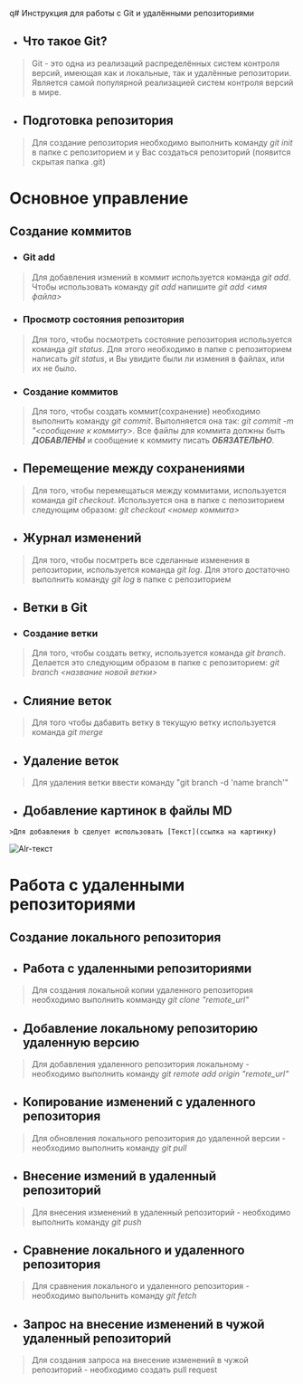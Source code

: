 q# Инструкция для работы с Git и удалёнными репозиториями

* ## Что такое Git?
> Git - это одна из реализаций распределённых систем контроля версий, имеющая как и локальные, так и удалённые репозитории. Является самой популярной реализацией систем контроля версий в мире.
* ## Подготовка репозитория
> Для создание репозитория необходимо выполнить команду *git init*  в папке с репозиторием и у Вас создаться репозиторий (появится скрытая папка .git)

# Основное управление

## Создание коммитов

* ### Git add
>Для добавления измений в коммит используется команда *git add*. Чтобы использовать команду *git add* напишите *git add <имя файла>*

* ### Просмотр состояния репозитория
>Для того, чтобы посмотреть состояние репозитория используется команда *git status*. Для этого необходимо в папке с репозиторием написать *git status*, и Вы увидите были ли измения в файлах, или их не было.

* ### Создание коммитов
>Для того, чтобы создать коммит(сохранение) необходимо выполнить команду *git commit*. Выполняется она так: *git commit -m "<сообщение к коммиту>*. Все файлы для коммита должны быть ***ДОБАВЛЕНЫ*** и сообщение к коммиту писать ***ОБЯЗАТЕЛЬНО***.

* ## Перемещение между сохранениями
>Для того, чтобы перемещаться между коммитами, используется команда *git checkout*. Используется она в папке с пепозиторием следующим образом: *git checkout <номер коммита>*

* ## Журнал изменений
>Для того, чтобы посмтреть все сделанные изменения в репозитории, используется команда *git log*. Для этого достаточно выполнить команду *git log* в папке с репозиторием

* ## Ветки в Git

* ### Создание ветки

>Для того, чтобы создать ветку, используется команда *git branch*. Делается это следующим образом в папке с репозиторием: *git branch <название новой ветки>*

* ## Слияние веток

>Для того чтобы дабавить ветку в текущую ветку используется команда *git merge <name branch>*

* ## Удаление веток
>Для удаления ветки ввести команду "git branch -d 'name branch'"


* ## Добавление картинок в файлы MD
```
>Для добавления b сделует использовать [Текст](ссылка на картинку)
```

![Alr-текст](https://cs11.pikabu.ru/post_img/2019/02/04/12/1549312329147951618.jpg)

# Работа с удаленными репозиториями

## Создание локального репозитория

* ## Работа с удаленными репозиториями
>Для создания локальной копии удаленного репозитория необходимо выполнить комманду *git clone "remote_url"*

* ## Добавление локальному репозиторию удаленную версию
>Для добавления удаленного репозитория локальному  - необходимо выполнить команду *git remote add origin "remote_url"*

* ## Копирование изменений с удаленного репозитория
>Для обновления локального репозитория до удаленной версии - необходимо выполнить команду *git pull*


* ## Внесение измений в удаленный репозиторий
>Для внесения изменений в удаленный репозиторий  - необходимо выполнить команду *git push*

* ## Сравнение локального и удаленного репозитория
>Для сравнения локального и удаленного репозитория - необходимо выпольнить команду *git fetch*


* ## Запрос на внесение изменений в чужой удаленный репозиторий
>Для создания запроса на внесение изменений в чужой репозиторий - необходимо создать pull request 
